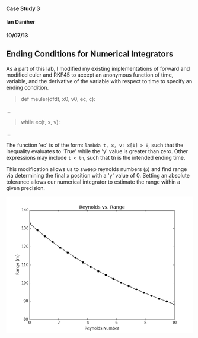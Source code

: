 #### Case Study 3
#### Ian Daniher
#### 10/07/13

## Ending Conditions for Numerical Integrators

As a part of this lab, I modified my existing implementations of forward and modified euler and RKF45 to accept an anonymous function of time, variable, and the derivative of the variable with respect to time to specify an ending condition.

> def meuler(dfdt, x0, v0, ec, c):

...

> while ec(t, x, v):

...

The function 'ec' is of the form: ```lambda t, x, v: x[1] > 0```, such that the inequality evaluates to 'True' while the 'y' value is greater than zero. Other expressions may include ```t < tn```, such that tn is the intended ending time.


This modification allows us to sweep reynolds numbers (```p```) and find range via determining the final x position with a 'y' value of 0. Setting an absolute tolerance allows our numerical integrator to estimate the range within a given precision.

![Range vs. Reynolds Number](/cs3/cs3f1.png "Range vs. Reynolds")

